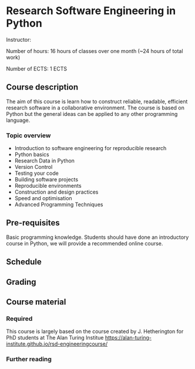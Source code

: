 # Research Software Engineering in Python

Instructor:

Number of hours: 16 hours of classes over one month (~24 hours of total work)

Number of ECTS: 1 ECTS

## Course description
The aim of this course is learn how to construct reliable, readable, efficient research software in a collaborative environment. 
The course is based on Python but the general ideas can be applied to any other programming language.

### Topic overview

* Introduction to software engineering for reproducible research
* Python basics
* Research Data in Python
* Version Control
* Testing your code
* Building software projects
* Reproducible environments
* Construction and design practices
* Speed and optimisation
* Advanced Programming Techniques

## Pre-requisites

Basic programming knowledge. Students should have done an introductory course in Python, 
 we will provide a recommended online course. 
 
## Schedule

## Grading

## Course material

### Required

This course is largely based on the course created by J. Hetherington for PhD 
students at The Alan Turing Institue https://alan-turing-institute.github.io/rsd-engineeringcourse/

### Further reading